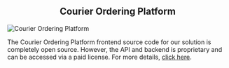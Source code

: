 <h2 style="text-align:center">Courier Ordering Platform  </h2>

![Courier Ordering Platform](https://admin.ninjascode.com/) 

The Courier Ordering Platform frontend source code for our solution is completely open source. However, the API and backend is proprietary and can be accessed via a paid license. For more details, <a href="https://enatega.com/?utm_source=github&utm_medium=repo&utm_campaign=patricia-courier-ordering-platform" target="_blank">click here</a>.

